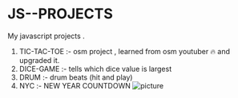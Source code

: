 # JS--PROJECTS
My javascript projects . 
1. TIC-TAC-TOE :- osm project , learned from osm youtuber 🔥 and upgraded it. 
2. DICE-GAME :- tells which dice value is largest 
3. DRUM :- drum beats (hit and play) 
4. NYC :- NEW YEAR COUNTDOWN 
![picture](https://raw.githubusercontent.com/Satyarth007/JS-PROJECTS/main/NYC/NYCSS.png)
